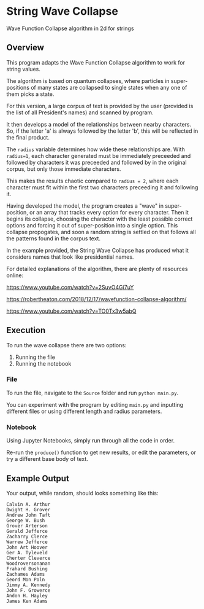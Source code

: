# String Wave Collapse
Wave Function Collapse algorithm in 2d for strings

## Overview

This program adapts the Wave Function Collapse algorithm to work for string values. 

The algorithm is based on quantum collapses, where particles in super-positions of many states are collapsed to single states when any one of 
them picks a state.

For this version, a large corpus of text is provided by the user (provided is the list of all President's names) and scanned by program.

It then develops a model of the relationships between nearby characters. So, if the letter 'a' is always followed by the letter 'b', this will 
be reflected in the final product.

The `radius` variable determines how wide these relationships are. With `radius=1`, each character generated must be immediately preceeded 
and followed by characters it was preceeded and followed by in the original corpus, but only those immediate characters.

This makes the results chaotic compared to `radius = 2`, where each character must fit within the first two characters preceeding it and following it. 

Having developed the model, the program creates a "wave" in super-position, or an array that tracks every option for every character. Then it begins 
its collapse, choosing the character with the least possible correct options and forcing it out of super-position into a single option. This collapse 
propogates, and soon a random string is settled on that follows all the patterns found in the corpus text.

In the example provided, the String Wave Collapse has produced what it considers names that look like presidential names.

For detailed explanations of the algorithm, there are plenty of resources online:

https://www.youtube.com/watch?v=2SuvO4Gi7uY

https://robertheaton.com/2018/12/17/wavefunction-collapse-algorithm/

https://www.youtube.com/watch?v=TO0Tx3w5abQ

## Execution

To run the wave collapse there are two options:
1. Running the file
2. Running the notebook

### File
 
To run the file, navigate to the `Source` folder and run `python main.py`. 

You can experiment with the program by editing `main.py` and inputting different files or using different length and radius parameters.

### Notebook

Using Jupyter Notebooks, simply run through all the code in order. 

Re-run the `produce()` function to get new results, or edit the parameters, or try a different base body of text.

## Example Output

Your output, while random, should looks something like this:

```John Clingtonroe
Calvin A. Arthur
Dwight H. Grover
Andrew John Taft
George W. Bush
Grover Arterson
Gerald Jefferce
Zacharry Clerce
Warrew Jefferce
John Art Hoover
Ger A. Tyleveld
Cherter Cleverce
Woodroversonanan
Frahard Bushing
Zachames Adams
Geord Mon Poln
Jimmy A. Kennedy
John F. Growerce
Andon H. Hayley
James Ken Adams
